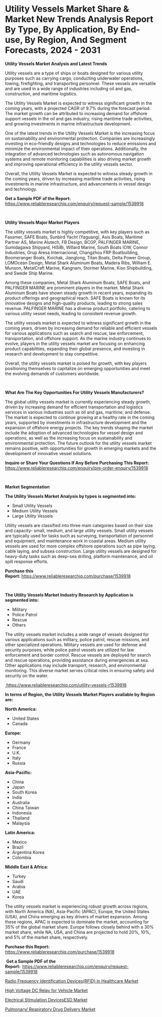 <p><h1>Utility Vessels Market Share & Market New Trends Analysis Report By Type, By Application, By End-use, By Region, And Segment Forecasts, 2024 - 2031</h1></p><p><strong>Utility Vessels Market Analysis and Latest Trends</strong></p>
<p><p>Utility vessels are a type of ships or boats designed for various utility purposes such as carrying cargo, conducting underwater operations, towing, firefighting, and transporting personnel. These vessels are versatile and are used in a wide range of industries including oil and gas, construction, and maritime logistics.</p><p>The Utility Vessels Market is expected to witness significant growth in the coming years, with a projected CAGR of 9.7% during the forecast period. The market growth can be attributed to increasing demand for offshore support vessels in the oil and gas industry, rising maritime trade activities, and growing investments in marine infrastructure development.</p><p>One of the latest trends in the Utility Vessels Market is the increasing focus on sustainability and environmental protection. Companies are increasingly investing in eco-friendly designs and technologies to reduce emissions and minimize the environmental impact of their operations. Additionally, the integration of advanced technologies such as autonomous navigation systems and remote monitoring capabilities is also driving market growth and improving operational efficiency in the utility vessels sector.</p><p>Overall, the Utility Vessels Market is expected to witness steady growth in the coming years, driven by increasing maritime trade activities, rising investments in marine infrastructure, and advancements in vessel design and technology.</p></p>
<p><strong>Get a Sample PDF of the Report:&nbsp;</strong> <a href="https://www.reliableresearchiq.com/enquiry/request-sample/1539918">https://www.reliableresearchiq.com/enquiry/request-sample/1539918</a></p>
<p>&nbsp;</p>
<p><strong>Utility Vessels Major Market Players</strong></p>
<p><p>The utility vessels market is highly competitive, with key players such as Fassmer, SAFE Boats, Sunbird Yacht (Yaguang), Asis Boats, Maritime Partner AS, Marine Alutech, FB Design, BCGP, PALFINGER MARINE, Sumidagawa Shipyard, HiSiBi, Willard Marine, South Boats IOW, Connor Industries, Grup Aresa Internacional, Changzhou FRP Boatbuilding, Boomeranger Boats, Kvichak, Jianglong, Titan Boats, Delta Power Group, LOMOcean Design, Metal Shark Aluminum Boats, Madera Ribs, William E. Munson, MetalCraft Marine, Kangnam, Stormer Marine, Kiso Shipbuilding, and Swede Ship Marine.</p><p>Among these companies, Metal Shark Aluminum Boats, SAFE Boats, and PALFINGER MARINE are prominent players in the market. Metal Shark Aluminum Boats have shown steady growth in recent years, expanding its product offerings and geographical reach. SAFE Boats is known for its innovative designs and high-quality products, leading to strong sales revenue. PALFINGER MARINE has a diverse product portfolio, catering to various utility vessel needs, leading to consistent revenue growth.</p><p>The utility vessels market is expected to witness significant growth in the coming years, driven by increasing demand for reliable and efficient vessels for various applications such as search and rescue, law enforcement, transportation, and offshore support. As the marine industry continues to evolve, players in the utility vessels market are focusing on enhancing product capabilities, expanding their global presence, and investing in research and development to stay competitive.</p><p>Overall, the utility vessels market is poised for growth, with key players positioning themselves to capitalize on emerging opportunities and meet the evolving demands of customers worldwide.</p></p>
<p>&nbsp;</p>
<p><strong>What Are The Key Opportunities For Utility Vessels Manufacturers?</strong></p>
<p><p>The global utility vessels market is currently experiencing steady growth, driven by increasing demand for efficient transportation and logistics services in various industries such as oil and gas, maritime, and defense. The market is expected to continue growing at a healthy rate in the coming years, supported by investments in infrastructure development and the expansion of offshore energy projects. The key trends shaping the market include the adoption of advanced technologies for vessel design and operations, as well as the increasing focus on sustainability and environmental protection. The future outlook for the utility vessels market remains positive, with opportunities for growth in emerging markets and the development of innovative vessel solutions.</p></p>
<p><strong>Inquire or Share Your Questions If Any Before Purchasing This Report:</strong> <a href="https://www.reliableresearchiq.com/enquiry/pre-order-enquiry/1539918">https://www.reliableresearchiq.com/enquiry/pre-order-enquiry/1539918</a></p>
<p>&nbsp;</p>
<p><strong>Market Segmentation</strong></p>
<p><strong>The Utility Vessels Market Analysis by types is segmented into:</strong></p>
<p><ul><li>Small Utility Vessels</li><li>Medium Utility Vessels</li><li>Large Utility Vessels</li></ul></p>
<p><p>Utility vessels are classified into three main categories based on their size and capacity- small, medium, and large utility vessels. Small utility vessels are typically used for tasks such as surveying, transportation of personnel and equipment, and maintenance work in coastal areas. Medium utility vessels are used for more complex offshore operations such as pipe laying, cable laying, and subsea construction. Large utility vessels are designed for heavy-duty tasks such as deep-sea drilling, platform maintenance, and oil spill response efforts.</p></p>
<p><strong>Purchase this Report:&nbsp;</strong><a href="https://www.reliableresearchiq.com/purchase/1539918">https://www.reliableresearchiq.com/purchase/1539918</a></p>
<p>&nbsp;</p>
<p><strong>The Utility Vessels Market Industry Research by Application is segmented into:</strong></p>
<p><ul><li>Military</li><li>Police Patrol</li><li>Rescue</li><li>Others</li></ul></p>
<p><p>The utility vessels market includes a wide range of vessels designed for various applications such as military, police patrol, rescue missions, and other specialized operations. Military vessels are used for defense and security purposes, while police patrol vessels are utilized for law enforcement and border control. Rescue vessels are deployed for search and rescue operations, providing assistance during emergencies at sea. Other applications may include transport, research, and environmental monitoring. This diverse market serves critical roles in ensuring safety and security on the water.</p></p>
<p><a href="https://www.reliableresearchiq.com/utility-vessels-r1539918">&nbsp;https://www.reliableresearchiq.com/utility-vessels-r1539918</a></p>
<p><strong>In terms of Region, the Utility Vessels Market Players available by Region are:</strong></p>
<p>
    <p> <strong> North America: </strong>
        <ul>
            <li>United States</li>
            <li>Canada</li>
        </ul>
        </p> 
    <p> <strong> Europe: </strong>
        <ul>
            <li>Germany</li>
            <li>France</li>
            <li>U.K.</li>
            <li>Italy</li>
            <li>Russia</li>
        </ul>
        </p> 
    <p> <strong> Asia-Pacific: </strong>
        <ul>
            <li>China</li>
            <li>Japan</li>
            <li>South Korea</li>
            <li>India</li>
            <li>Australia</li>
            <li>China Taiwan</li>
            <li>Indonesia</li>
            <li>Thailand</li>
            <li>Malaysia</li>
        </ul>
        </p> 
    <p> <strong> Latin America: </strong>
        <ul>
            <li>Mexico</li>
            <li>Brazil</li>
            <li>Argentina Korea</li>
            <li>Colombia</li>
        </ul>
        </p> 
    <p> <strong> Middle East & Africa: </strong>
        <ul>
            <li>Turkey</li>
            <li>Saudi</li>
            <li>Arabia</li>
            <li>UAE</li>
            <li>Korea</li>
        </ul>
    </p>
    </p>
<p><p>The utility vessels market is experiencing robust growth across regions, with North America (NA), Asia-Pacific (APAC), Europe, the United States (USA), and China emerging as key drivers of market expansion. Among these regions, APAC is expected to dominate the market, accounting for 35% of the global market share. Europe follows closely behind with a 30% market share, while NA, USA, and China are projected to hold 20%, 10%, and 5% of the market share, respectively.</p></p>
<p><strong>Purchase this Report: </strong><a href="https://www.reliableresearchiq.com/purchase/1539918">https://www.reliableresearchiq.com/purchase/1539918</a></p>
<p>&nbsp;<strong>Get a Sample PDF of the Report:&nbsp;&nbsp;</strong><a href="https://www.reliableresearchiq.com/enquiry/request-sample/1539918">https://www.reliableresearchiq.com/enquiry/request-sample/1539918</a></p>
<p><strong></strong></p>
<p><p><a href="https://github.com/markmellon1/Market-Research-Report-List-1/blob/main/radio-frequency-identification-devicesrfid-in-healthcare-market.md">Radio Frequency Identification Devices(RFID) in Healthcare Market</a></p><p><a href="https://medium.com/@joshdavis1955/high-voltage-dc-relay-for-vehicle-market-report-by-product-type-200-500-vdc-500-800-vdc-above-800-2a743e5000f3">High Voltage DC Relay for Vehicle Market</a></p><p><a href="https://medium.com/@billyrice626/analyzing-electrical-stimulation-devicesesd-market-dynamics-and-growth-drivers-and-forecasted-for-3ada34cbbb3a">Electrical Stimulation DevicesESD Market</a></p><p><a href="https://github.com/eilidhcatrinamilliken/Market-Research-Report-List-1/blob/main/pulmonary-respiratory-drug-delivery-market.md">Pulmonary/ Respiratory Drug Delivery Market</a></p></p>
